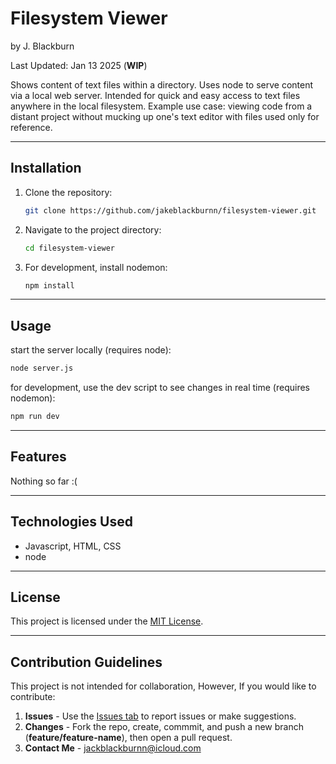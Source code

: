 # Filesystem Viewer

by J. Blackburn

Last Updated: Jan 13 2025 (**WIP**)

Shows content of text files within a directory. Uses node to serve content via a local web server.
Intended for quick and easy access to text files anywhere in the local filesystem. 
Example use case: viewing code from a distant project without mucking up one's text editor with files used only for reference.

***

## Installation

1. Clone the repository:
   ```bash
   git clone https://github.com/jakeblackburnn/filesystem-viewer.git
   ```
2. Navigate to the project directory:
   ```bash
   cd filesystem-viewer
   ```
3. For development, install nodemon:
    ```bash
    npm install
    ```

---

## Usage

start the server locally (requires node):
``` bash
node server.js
```

for development, use the dev script to see changes in real time (requires nodemon):
``` bash
npm run dev
```

---

## Features

Nothing so far :(

---

## Technologies Used

* Javascript, HTML, CSS
* node

---

## License

This project is licensed under the [MIT License](LICENSE).

---

## Contribution Guidelines

This project is not intended for collaboration, However, If you would like to contribute:

1. **Issues** - Use the [Issues tab](https://github.com/jakeblackburnn/filesystem-viewer/issues) to report issues or make suggestions. 
2. **Changes** - Fork the repo, create, commmit, and push a new branch (**feature/feature-name**), then open a pull request. 
3. **Contact Me** - jackblackburnn@icloud.com

